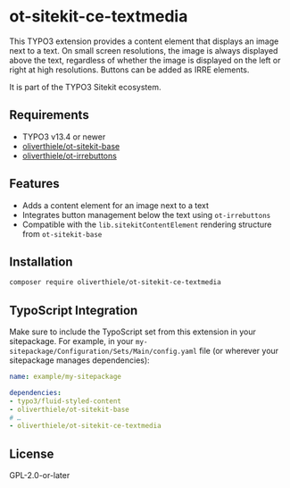 # ot-sitekit-ce-textmedia

This TYPO3 extension provides a content element that displays an image next to
a text. On small screen resolutions, the image is always displayed above the
text, regardless of whether the image is displayed on the left or right at
high resolutions. Buttons can be added as IRRE elements.

It is part of the TYPO3 Sitekit ecosystem.

## Requirements

- TYPO3 v13.4 or newer
- [oliverthiele/ot-sitekit-base](https://packagist.org/packages/oliverthiele/ot-sitekit-base)
- [oliverthiele/ot-irrebuttons](https://packagist.org/packages/oliverthiele/ot-irrebuttons)

## Features

- Adds a content element for an image next to a text
- Integrates button management below the text using `ot-irrebuttons`
- Compatible with the `lib.sitekitContentElement` rendering structure from `ot-sitekit-base`

## Installation

```bash
composer require oliverthiele/ot-sitekit-ce-textmedia
```

## TypoScript Integration

Make sure to include the TypoScript set from this extension in your sitepackage.
For example, in your `my-sitepackage/Configuration/Sets/Main/config.yaml` file
(or wherever your sitepackage manages dependencies):

```yaml
name: example/my-sitepackage

dependencies:
- typo3/fluid-styled-content
- oliverthiele/ot-sitekit-base
# …
- oliverthiele/ot-sitekit-ce-textmedia
```

## License

GPL-2.0-or-later
